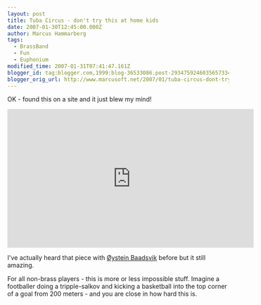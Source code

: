 ```yaml
---
layout: post
title: Tuba Circus - don't try this at home kids
date: 2007-01-30T12:45:00.000Z
author: Marcus Hammarberg
tags:
  - BrassBand
  - Fun
  - Euphonium
modified_time: 2007-01-31T07:41:47.161Z
blogger_id: tag:blogger.com,1999:blog-36533086.post-2934759246035657334
blogger_orig_url: http://www.marcusoft.net/2007/01/tuba-circus-dont-try-this-at-home.html
---
```



OK - found this on a site and it just blew my mind!

<iframe width="560" height="315" src="https://www.youtube.com/embed/U0qIL2ie-VE?si=xHC9xRcz38RNE305" title="YouTube video player" frameborder="0" allow="accelerometer; autoplay; clipboard-write; encrypted-media; gyroscope; picture-in-picture; web-share" referrerpolicy="strict-origin-when-cross-origin" allowfullscreen></iframe>

I've actually heard that piece with [Øystein Baadsvik](http://www.baadsvik.com/) before but it still amazing.

For all non-brass players - this is more or less impossible stuff. Imagine a footballer doing a tripple-salkov and kicking a basketball into the top corner of a goal from 200 meters - and you are close in how hard this is.
